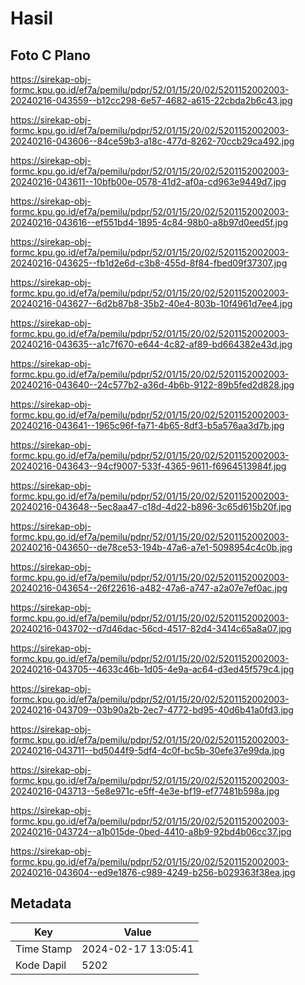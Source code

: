 # Hasil

## Foto C Plano

https://sirekap-obj-formc.kpu.go.id/ef7a/pemilu/pdpr/52/01/15/20/02/5201152002003-20240216-043559--b12cc298-6e57-4682-a615-22cbda2b6c43.jpg

https://sirekap-obj-formc.kpu.go.id/ef7a/pemilu/pdpr/52/01/15/20/02/5201152002003-20240216-043606--84ce59b3-a18c-477d-8262-70ccb29ca492.jpg

https://sirekap-obj-formc.kpu.go.id/ef7a/pemilu/pdpr/52/01/15/20/02/5201152002003-20240216-043611--10bfb00e-0578-41d2-af0a-cd963e9449d7.jpg

https://sirekap-obj-formc.kpu.go.id/ef7a/pemilu/pdpr/52/01/15/20/02/5201152002003-20240216-043616--ef551bd4-1895-4c84-98b0-a8b97d0eed5f.jpg

https://sirekap-obj-formc.kpu.go.id/ef7a/pemilu/pdpr/52/01/15/20/02/5201152002003-20240216-043625--fb1d2e6d-c3b8-455d-8f84-fbed09f37307.jpg

https://sirekap-obj-formc.kpu.go.id/ef7a/pemilu/pdpr/52/01/15/20/02/5201152002003-20240216-043627--6d2b87b8-35b2-40e4-803b-10f4961d7ee4.jpg

https://sirekap-obj-formc.kpu.go.id/ef7a/pemilu/pdpr/52/01/15/20/02/5201152002003-20240216-043635--a1c7f670-e644-4c82-af89-bd664382e43d.jpg

https://sirekap-obj-formc.kpu.go.id/ef7a/pemilu/pdpr/52/01/15/20/02/5201152002003-20240216-043640--24c577b2-a36d-4b6b-9122-89b5fed2d828.jpg

https://sirekap-obj-formc.kpu.go.id/ef7a/pemilu/pdpr/52/01/15/20/02/5201152002003-20240216-043641--1965c96f-fa71-4b65-8df3-b5a576aa3d7b.jpg

https://sirekap-obj-formc.kpu.go.id/ef7a/pemilu/pdpr/52/01/15/20/02/5201152002003-20240216-043643--94cf9007-533f-4365-9611-f6964513984f.jpg

https://sirekap-obj-formc.kpu.go.id/ef7a/pemilu/pdpr/52/01/15/20/02/5201152002003-20240216-043648--5ec8aa47-c18d-4d22-b896-3c65d615b20f.jpg

https://sirekap-obj-formc.kpu.go.id/ef7a/pemilu/pdpr/52/01/15/20/02/5201152002003-20240216-043650--de78ce53-194b-47a6-a7e1-5098954c4c0b.jpg

https://sirekap-obj-formc.kpu.go.id/ef7a/pemilu/pdpr/52/01/15/20/02/5201152002003-20240216-043654--26f22616-a482-47a6-a747-a2a07e7ef0ac.jpg

https://sirekap-obj-formc.kpu.go.id/ef7a/pemilu/pdpr/52/01/15/20/02/5201152002003-20240216-043702--d7d46dac-56cd-4517-82d4-3414c65a8a07.jpg

https://sirekap-obj-formc.kpu.go.id/ef7a/pemilu/pdpr/52/01/15/20/02/5201152002003-20240216-043705--4633c46b-1d05-4e9a-ac64-d3ed45f579c4.jpg

https://sirekap-obj-formc.kpu.go.id/ef7a/pemilu/pdpr/52/01/15/20/02/5201152002003-20240216-043709--03b90a2b-2ec7-4772-bd95-40d6b41a0fd3.jpg

https://sirekap-obj-formc.kpu.go.id/ef7a/pemilu/pdpr/52/01/15/20/02/5201152002003-20240216-043711--bd5044f9-5df4-4c0f-bc5b-30efe37e99da.jpg

https://sirekap-obj-formc.kpu.go.id/ef7a/pemilu/pdpr/52/01/15/20/02/5201152002003-20240216-043713--5e8e971c-e5ff-4e3e-bf19-ef77481b598a.jpg

https://sirekap-obj-formc.kpu.go.id/ef7a/pemilu/pdpr/52/01/15/20/02/5201152002003-20240216-043724--a1b015de-0bed-4410-a8b9-92bd4b06cc37.jpg

https://sirekap-obj-formc.kpu.go.id/ef7a/pemilu/pdpr/52/01/15/20/02/5201152002003-20240216-043604--ed9e1876-c989-4249-b256-b029363f38ea.jpg


## Metadata

| Key        | Value               |
| ---------- | ------------------- |
| Time Stamp | 2024-02-17 13:05:41 |
| Kode Dapil | 5202                |



